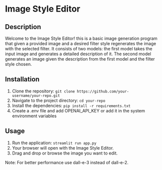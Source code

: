 # Image Style Editor

## Description

Welcome to the Image Style Editor! this is a basic image generation program that given a provided image and a desired filter style regenerates the image with the selected filter.
It consists of two models: the first model takes the input image and generates a detailed description of it. The second model generates an image given the description from the first model and the filter style chosen.

## Installation

1. Clone the repository: `git clone https://github.com/your-username/your-repo.git`
2. Navigate to the project directory: `cd your-repo`
3. Install the dependencies: `pip install -r requirements.txt`
4. Create a .env file and add OPENAI_API_KEY or add it in the system environment variables

## Usage

1. Run the application: `streamlit run app.py`
2. Your browser will open with the Image Style Editor.
3. Drag and drop or browse the image you want to edit.


Note: For better performance use dall-e-3 instead of dall-e-2.
